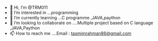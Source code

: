 - 👋 Hi, I’m @TRM011
- 👀 I’m interested in ...programming
- 🌱 I’m currently learning ...C programme ,JAVA,paython
- 💞️ I’m looking to collaborate on ....Multiple project based on C language ,JAVA,Paython
- 📫 How to reach me ....Email : tasmimrahman86@gmail.com

<!---
TRM011/TRM011 is a ✨ special ✨ repository because its `README.md` (this file) appears on your GitHub profile.
You can click the Preview link to take a look at your changes.
--->
